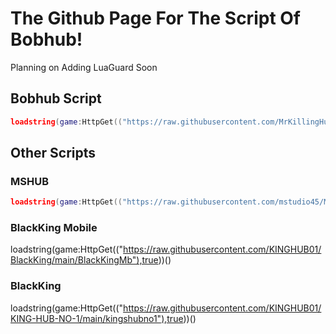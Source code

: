 # The Github Page For The Script Of Bobhub!
Planning on Adding LuaGuard Soon

## Bobhub Script
 ```lua
 loadstring(game:HttpGet(("https://raw.githubusercontent.com/MrKillingHunter/Bobhub/main/BobHub.lua"),true))()
 ```

## Other Scripts

  ### MSHUB
   ```lua
   loadstring(game:HttpGet(("https://raw.githubusercontent.com/mstudio45/MSDOORS/main/MSHUB_Loader.lua"),true))()
   ```

   ### BlackKing Mobile
   
   loadstring(game:HttpGet(("https://raw.githubusercontent.com/KINGHUB01/BlackKing/main/BlackKingMb"),true))()
    
    
   ### BlackKing
    
   loadstring(game:HttpGet(("https://raw.githubusercontent.com/KINGHUB01/KING-HUB-NO-1/main/kingshubno1"),true))()
    
